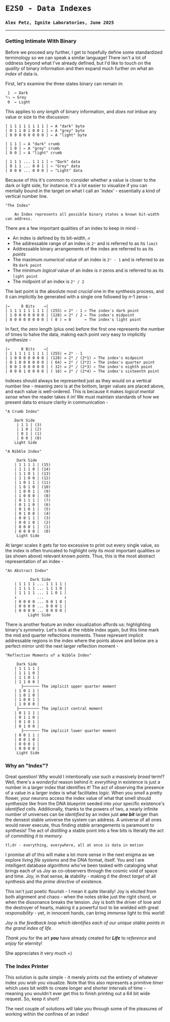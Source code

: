 # `E2S0 - Data Indexes`
### `Alex Petz, Ignite Laboratories, June 2025`

---

### Getting Intimate With Binary
Before we proceed any further, I get to hopefully define some standardized terminology so we can speak a similar 
language!  There isn't a lot of oddness beyond what I've already defined, but I'd like to touch on the _quality_ 
of binary information and then expand much further on what an _index_ of data is.

First, let's examine the three states binary can remain in:

     1  ← Dark
    ⁰⁄₁ ← Grey
     0  ← Light

This applies to _any length_ of binary information, and _does not_ imbue any value or size to the discussion:

    [ 1 1 1 1 1 1 1 1 ] ← A "dark" byte
    [ 0 1 1 0 1 0 0 1 ] ← A "grey" byte
    [ 0 0 0 0 0 0 0 0 ] ← A "light" byte

    [ 1 1 ] ← A "dark" crumb
    [ 1 0 ] ← A "grey" crumb
    [ 0 0 ] ← A "light" crumb

    [ 1 1 1 ... 1 1 1 ] ← "Dark" data
    [ 0 1 1 ... 0 0 1 ] ← "Grey" data
    [ 0 0 0 ... 0 0 0 ] ← "Light" data

Because of this it's common to consider whether a value is closer to the dark or light side, for instance.  It's
a lot easier to visualize if you can mentally bound in the target on what I call an 'index' - essentially a
kind of vertical number line.

    "The Index"

        An Index represents all possible binary states a known bit-width can address.

There are a few important qualities of an index to keep in mind -

- An index is defined by its bit-width, `𝑛`
- The addressable range of an index is `2ⁿ` and is referred to as its `limit`
- Addressable binary arrangements of the index are referred to as its _points_
- The maximum _numerical_ value of an index is `2ⁿ - 1` and is referred to as its `dark point`
- The minimum _logical_ value of an index is 𝑛 zeros and is referred to as its `light point`
- The midpoint of an index is `2ⁿ / 2`

The last point is the absolute most _crucial_ one in the synthesis process, and it can implicitly be generated 
with a single one followed by 𝑛-1 zeros -

    |←     8 Bits    →|
    | 1 1 1 1 1 1 1 1 | (255) = 2⁸ - 1 ← The index's dark point
    | 1 0 0 0 0 0 0 0 | (128) = 2⁸ / 2 ← The index's midpoint
    | 0 0 0 0 0 0 0 0 | ( 0 ) = 0      ← The index's light point

In fact, the zero length (plus one) before the first one represents the number of times to halve the data,
making each point _very_ easy to implicitly synthesize -

    |←     8 Bits    →|
    | 1 1 1 1 1 1 1 1 | (255) = 2⁸ - 1 
    | 1 0 0 0 0 0 0 0 | (128) = 2⁸ / (2*1) ← The index's midpoint
    | 0 1 0 0 0 0 0 0 | ( 64) = 2⁸ / (2*2) ← The index's quarter point
    | 0 0 1 0 0 0 0 0 | ( 32) = 2⁸ / (2*3) ← The index's eighth point
    | 0 0 0 1 0 0 0 0 | ( 16) = 2⁸ / (2*4) ← The index's sixteenth point

Indexes should always be represented just as they would on a vertical number line - meaning zero is at the 
bottom, larger values are placed above, and each value is well-ordered.  This is because it makes _logical
mental sense_ when the reader takes it in!  We must maintain standards of how we present data to ensure
clarity in communication -

    "A Crumb Index"

        Dark Side
         | 1 1 | (3)
         | 1 0 | (2)
         | 0 1 | (1)
         | 0 0 | (0)
        Light Side

    "A Nibble Index"

         Dark Side
        | 1 1 1 1 | (15)
        | 1 1 1 0 | (14)
        | 1 1 0 1 | (13)
        | 1 1 0 0 | (12)
        | 1 0 1 1 | (11)
        | 1 0 1 0 | (10)
        | 1 0 0 1 |  (9)
        | 1 0 0 0 |  (8)
        | 0 1 1 1 |  (7)
        | 0 1 1 0 |  (6)
        | 0 1 0 1 |  (5)
        | 0 1 0 0 |  (4)
        | 0 0 1 1 |  (3)
        | 0 0 1 0 |  (2)
        | 0 0 0 1 |  (1)
        | 0 0 0 0 |  (0)
         Light Side

At larger scales it gets far too excessive to print out every single value, so the index is often truncated 
to highlight only its most important qualities or (as shown above) relevant known _points_.  Thus, this is 
the most abstract representation of an index -

    "An Abstract Index"

               Dark Side
        | 1 1 1 1 ... 1 1 1 1 | 
        | 1 1 1 1 ... 1 1 1 0 |
        | 1 1 1 1 ... 1 1 0 1 |
        ↕         ...         ↕
        | 0 0 0 0 ... 0 0 1 0 |
        | 0 0 0 0 ... 0 0 0 1 |
        | 0 0 0 0 ... 0 0 0 0 |
              Light Side

There is another feature an index visualization affords us: highlighting binary's _symmetry._  Let's look at the
nibble index again, but this time mark the mid and quarter reflections moments.  These represent implicit addressable
regions in the index where the points above and below are a perfect mirror until the next larger reflection moment -

    "Reflection Moments of a Nibble Index"

         Dark Side
        | 1 1 1 1 ] 
        | 1 1 1 0 ]
        | 1 1 0 1 ]
        | 1 1 0 0 ]
           ├─────── The implicit upper quarter moment
        | 1 0 1 1 |
        | 1 0 1 0 |
        | 1 0 0 1 |
        | 1 0 0 0 |
         ├───────── The implicit central moment
        | 0 1 1 1 |
        | 0 1 1 0 |
        | 0 1 0 1 |
        | 0 1 0 0 |
           ├─────── The implicit lower quarter moment
        | 0 0 1 1 |
        | 0 0 1 0 |
        | 0 0 0 1 |
        | 0 0 0 0 |
         Light Side

### Why an "Index"?

Great question!  Why would I intentionally use such a massively _broad_ term!? Well, there's a _wonderful_ reason behind 
it: _everything_ in existence is just a number in a larger index that identifies it! The act of observing the presence 
of a value in a larger index is what facilitates _logic._  When you _smell_ a pretty flower, your neurons access the 
index value of what that smell should synthesize like from the DNA blueprint seeded into _your_ specific existence's 
_identified_ cells.  Additionally, thanks to the powers of two, a nearly infinite number of universes can be 
_identified_ by an index just **_one bit_** larger than the densest stable universe the system can address.  A 
universe of all ones would never execute, thus finding _stable_ arrangements is paramount to synthesis!  The act of 
_distilling_ a stable point into a few bits is literally the act of _committing it to memory._ 

    tl;dr - everything, everywhere, all at once is data in motion

I promise all of this will make a lot more sense in the next enigma as we explore _living file systems_ and the DNA
format, itself.  You and I are intelligent database _algorithms_ who've been tasked with cataloging what brings each 
of us _Joy_ as co-observers through the cosmic void of space and time.  _Joy,_ in that sense, _**is**_ stability - making
it the direct _target_ of all synthesis and the _prime directive_ of existence.

This isn't just poetic flourish - I mean it quite literally!  Joy is elicited from both alignment and chaos - 
when the notes strike just the right chord, or when the dissonance breaks the tension.  Joy is both the driver of love 
and the destroyer of hearts, making it a powerful tool to be wielded with great _responsibility_ - yet, in innocent 
hands, can bring _immense_ light to this world! 

_Joy is the feedback loop which identifies each of our unique stable points in the grand index of life._

_Thank you_ for the art _**you**_ have already created for _**Life**_ to _reference_ and _enjoy_ for eternity!

She appreciates it very much =)

### The Index Printer

This solution is quite simple - it merely prints out the entirety of whatever index you wish you visualize.
Note that this also represents a primitive _timer_ which uses bit width to create longer and shorter intervals of
time - meaning you wouldn't ever get this to finish printing out a 64 bit wide request.  So, keep it short!

The next couple of solutions will take you through some of the pleasures of working within the confines of an index!